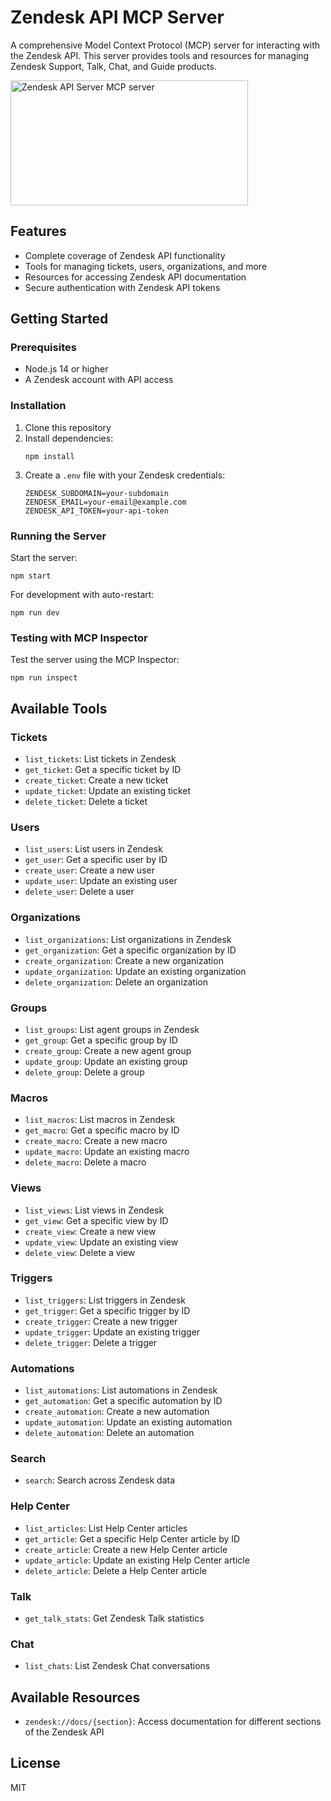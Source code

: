 # Zendesk API MCP Server

A comprehensive Model Context Protocol (MCP) server for interacting with the Zendesk API. This server provides tools and resources for managing Zendesk Support, Talk, Chat, and Guide products.

<a href="https://glama.ai/mcp/servers/@JurreBrandsenInfoSupport/zendesk-mcp">
  <img width="380" height="200" src="https://glama.ai/mcp/servers/@JurreBrandsenInfoSupport/zendesk-mcp/badge" alt="Zendesk API Server MCP server" />
</a>

## Features

- Complete coverage of Zendesk API functionality
- Tools for managing tickets, users, organizations, and more
- Resources for accessing Zendesk API documentation
- Secure authentication with Zendesk API tokens

## Getting Started

### Prerequisites

- Node.js 14 or higher
- A Zendesk account with API access

### Installation

1. Clone this repository
2. Install dependencies:
   ```
   npm install
   ```
3. Create a `.env` file with your Zendesk credentials:
   ```
   ZENDESK_SUBDOMAIN=your-subdomain
   ZENDESK_EMAIL=your-email@example.com
   ZENDESK_API_TOKEN=your-api-token
   ```

### Running the Server

Start the server:
```
npm start
```

For development with auto-restart:
```
npm run dev
```

### Testing with MCP Inspector

Test the server using the MCP Inspector:
```
npm run inspect
```

## Available Tools

### Tickets
- `list_tickets`: List tickets in Zendesk
- `get_ticket`: Get a specific ticket by ID
- `create_ticket`: Create a new ticket
- `update_ticket`: Update an existing ticket
- `delete_ticket`: Delete a ticket

### Users
- `list_users`: List users in Zendesk
- `get_user`: Get a specific user by ID
- `create_user`: Create a new user
- `update_user`: Update an existing user
- `delete_user`: Delete a user

### Organizations
- `list_organizations`: List organizations in Zendesk
- `get_organization`: Get a specific organization by ID
- `create_organization`: Create a new organization
- `update_organization`: Update an existing organization
- `delete_organization`: Delete an organization

### Groups
- `list_groups`: List agent groups in Zendesk
- `get_group`: Get a specific group by ID
- `create_group`: Create a new agent group
- `update_group`: Update an existing group
- `delete_group`: Delete a group

### Macros
- `list_macros`: List macros in Zendesk
- `get_macro`: Get a specific macro by ID
- `create_macro`: Create a new macro
- `update_macro`: Update an existing macro
- `delete_macro`: Delete a macro

### Views
- `list_views`: List views in Zendesk
- `get_view`: Get a specific view by ID
- `create_view`: Create a new view
- `update_view`: Update an existing view
- `delete_view`: Delete a view

### Triggers
- `list_triggers`: List triggers in Zendesk
- `get_trigger`: Get a specific trigger by ID
- `create_trigger`: Create a new trigger
- `update_trigger`: Update an existing trigger
- `delete_trigger`: Delete a trigger

### Automations
- `list_automations`: List automations in Zendesk
- `get_automation`: Get a specific automation by ID
- `create_automation`: Create a new automation
- `update_automation`: Update an existing automation
- `delete_automation`: Delete an automation

### Search
- `search`: Search across Zendesk data

### Help Center
- `list_articles`: List Help Center articles
- `get_article`: Get a specific Help Center article by ID
- `create_article`: Create a new Help Center article
- `update_article`: Update an existing Help Center article
- `delete_article`: Delete a Help Center article

### Talk
- `get_talk_stats`: Get Zendesk Talk statistics

### Chat
- `list_chats`: List Zendesk Chat conversations

## Available Resources

- `zendesk://docs/{section}`: Access documentation for different sections of the Zendesk API

## License

MIT